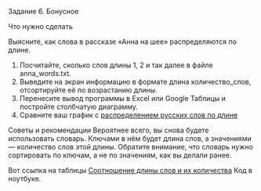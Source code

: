 Задание 6. Бонусное

Что нужно сделать

Выясните, как слова в рассказе «Анна на шее» распределяются по длине.

1. Посчитайте, сколько слов длины 1, 2 и так далее в файле anna_words.txt.
2. Выведите на экран информацию в формате длина количество_слов, отсортируйте её по возрастанию длины.
3. Перенесите вывод программы в Excel или Google Таблицы и постройте столбчатую диаграмму.
4. Сравните ваш график с [распределением русских слов по длине](http://nskhuman.ru/unislov/statist.php?nstat=21) 

Советы и рекомендации
Вероятнее всего, вы снова будете использовать словарь. Ключами в нём будет длина слов, а значениями — количество слов этой длины. 
Обратите внимание, что словарь нужно сортировать по ключам, а не по значениям, как вы делали ранее. 

Вот ссылка на таблицы [Соотношение длины слов и их количества](https://docs.google.com/spreadsheets/d/1BMStXSgKE47qksbaq83P8BCqqT30MdWk4YqULxS2WVE/edit?usp=sharing)
Код в ноутбуке.
